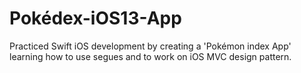 # Pokédex-iOS13-App
Practiced Swift iOS development by creating a 'Pokémon index App' learning how to use segues and to work on iOS MVC design pattern.
